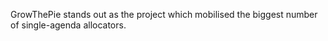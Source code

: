 
GrowThePie stands out as the project which mobilised the biggest number of single-agenda allocators.